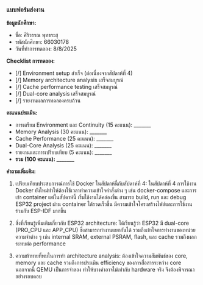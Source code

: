 
### แบบฟอร์มส่งงาน

**ข้อมูลนักศึกษา:**
- ชื่อ: ศิริวรรณ พุทธระสุ
- รหัสนักศึกษา: 66030178
- วันที่ทำการทดลอง: 8/8/2025

**Checklist การทดลอง:**
- [/] Environment setup สำเร็จ (ต่อเนื่องจากสัปดาห์ที่ 4)
- [/] Memory architecture analysis เสร็จสมบูรณ์
- [/] Cache performance testing เสร็จสมบูรณ์
- [/] Dual-core analysis เสร็จสมบูรณ์
- [/] รายงานผลการทดลองครบถ้วน

**คะแนนประเมิน:**
- การเตรียม Environment และ Continuity (15 คะแนน): _______
- Memory Analysis (30 คะแนน): _______
- Cache Performance (25 คะแนน): _______
- Dual-Core Analysis (25 คะแนน): _______
- รายงานและการเปรียบเทียบ (5 คะแนน): _______
- **รวม (100 คะแนน): _______**

**คำถามเพิ่มเติม:**
1. เปรียบเทียบประสบการณ์การใช้ Docker ในสัปดาห์นี้กับสัปดาห์ที่ 4:
   ในสัปดาห์ที่ 4 การใช้งาน Docker ยังใหม่ทำให้ต้องใช้เวลาทำความเข้าใจคำสั่งต่าง ๆ เช่น docker-compose และการเข้า container แต่ในสัปดาห์นี้ เริ่มใช้งานได้คล่องขึ้น สามารถ build, run และ debug ESP32 project ผ่าน container ได้รวดเร็วขึ้น มีความเข้าใจโครงสร้างไฟล์และการใช้งานร่วมกับ ESP-IDF มากขึ้น

2. สิ่งที่เรียนรู้เพิ่มเติมเกี่ยวกับ ESP32 architecture:
    ได้เรียนรู้ว่า ESP32 มี dual-core (PRO_CPU และ APP_CPU) ซึ่งสามารถทำงานแยกกันได้
    รวมถึงเข้าใจการทำงานของหน่วยความจำต่าง ๆ เช่น internal SRAM, external PSRAM, flash, และ cache รวมถึงผลกระทบต่อ performance 

3. ความท้าทายที่พบในการทำ architecture analysis:
    ต้องเข้าใจความสัมพันธ์ของ core, memory และ cache รวมถึงการประเมิน efficiency ของการสื่อสารระหว่าง core
    นอกจากนี้ QEMU เป็นการจำลอง ทำให้บางค่าอาจไม่เท่ากับ hardware จริง จึงต้องพิจารณาอย่างรอบคอบ
